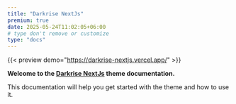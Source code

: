 ```yaml
---
title: "Darkrise NextJs"
premium: true
date: 2025-05-24T11:02:05+06:00
# type don't remove or customize
type: "docs"
---
```


{{< preview demo="https://darkrise-nextjs.vercel.app/" >}}

**Welcome to the [Darkrise NextJs](https://themefisher.com/products/darkrise-nextjs/) theme documentation.**

This documentation will help you get started with the theme and how to use it.
